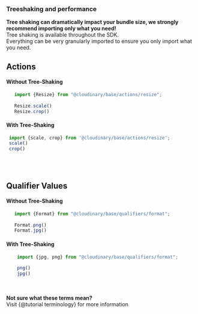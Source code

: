 ### Treeshaking and performance
<div class="alert alert-success" role="alert">
  <b>Tree shaking can dramatically impact your bundle size, we strongly recommend importing only what you need!</b>
</div>



<div>
Tree shaking is available throughout the SDK. </br>
Everything can be very granularly imported to ensure you only import what you need.
</div>


<div>
<h2>Actions</h2>
<h4>Without Tree-Shaking</h4>

 ```javascript
    import {Resize} from "@cloudinary/base/actions/resize";
    
    Resize.scale()
    Resize.crop()
 ```
 <h4>With Tree-Shaking</h4>
 
   ```javascript
    import {scale, crop} from '@cloudinary/base/actions/resize';
    scale()
    crop()
   ```
</div>

<br/>
<br/>
<div>
<h2>Qualifier Values</h2>
<h4>Without Tree-Shaking</h4>

 ```javascript
    import {Format} from "@cloudinary/base/qualifiers/format";
    
    Format.png()
    Format.jpg()
 ```
 <h4>With Tree-Shaking</h4>
 
```javascript
    import {jpg, png} from "@cloudinary/base/qualifiers/format";
    
    png()
    jpg()
```
</div>

<br/>
<br/>

<div class="alert alert-info" role="alert">
  <b>Not sure what these terms mean? <br/></b>
  Visit {@tutorial terminology} for more information
</div>
